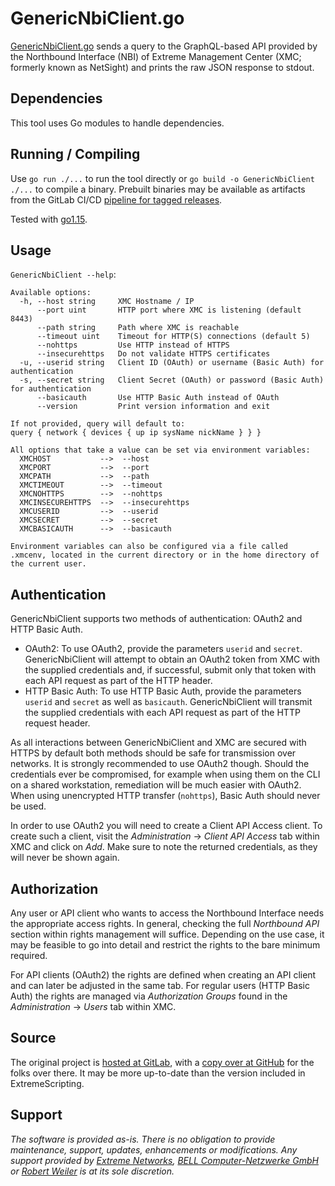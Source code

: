 # GenericNbiClient.go

[GenericNbiClient.go](GenericNbiClient.go?raw=true) sends a query to the GraphQL-based API provided by the Northbound Interface (NBI) of Extreme Management Center (XMC; formerly known as NetSight) and prints the raw JSON response to stdout.

## Dependencies

This tool uses Go modules to handle dependencies.

## Running / Compiling

Use `go run ./...` to run the tool directly or `go build -o GenericNbiClient ./...` to compile a binary. Prebuilt binaries may be available as artifacts from the GitLab CI/CD [pipeline for tagged releases](https://gitlab.com/rbrt-weiler/xmc-nbi-genericnbiclient-go/pipelines?scope=tags).

Tested with [go1.15](https://golang.org/doc/go1.15).

## Usage

`GenericNbiClient --help`:

```text
Available options:
  -h, --host string     XMC Hostname / IP
      --port uint       HTTP port where XMC is listening (default 8443)
      --path string     Path where XMC is reachable
      --timeout uint    Timeout for HTTP(S) connections (default 5)
      --nohttps         Use HTTP instead of HTTPS
      --insecurehttps   Do not validate HTTPS certificates
  -u, --userid string   Client ID (OAuth) or username (Basic Auth) for authentication
  -s, --secret string   Client Secret (OAuth) or password (Basic Auth) for authentication
      --basicauth       Use HTTP Basic Auth instead of OAuth
      --version         Print version information and exit

If not provided, query will default to:
query { network { devices { up ip sysName nickName } } }

All options that take a value can be set via environment variables:
  XMCHOST           -->  --host
  XMCPORT           -->  --port
  XMCPATH           -->  --path
  XMCTIMEOUT        -->  --timeout
  XMCNOHTTPS        -->  --nohttps
  XMCINSECUREHTTPS  -->  --insecurehttps
  XMCUSERID         -->  --userid
  XMCSECRET         -->  --secret
  XMCBASICAUTH      -->  --basicauth

Environment variables can also be configured via a file called .xmcenv, located in the current directory or in the home directory of the current user.
```

## Authentication

GenericNbiClient supports two methods of authentication: OAuth2 and HTTP Basic Auth.

* OAuth2: To use OAuth2, provide the parameters `userid` and `secret`. GenericNbiClient will attempt to obtain an OAuth2 token from XMC with the supplied credentials and, if successful, submit only that token with each API request as part of the HTTP header.
* HTTP Basic Auth: To use HTTP Basic Auth, provide the parameters `userid` and `secret` as well as `basicauth`. GenericNbiClient will transmit the supplied credentials with each API request as part of the HTTP request header.

As all interactions between GenericNbiClient and XMC are secured with HTTPS by default both methods should be safe for transmission over networks. It is strongly recommended to use OAuth2 though. Should the credentials ever be compromised, for example when using them on the CLI on a shared workstation, remediation will be much easier with OAuth2. When using unencrypted HTTP transfer (`nohttps`), Basic Auth should never be used.

In order to use OAuth2 you will need to create a Client API Access client. To create such a client, visit the _Administration_ -> _Client API Access_ tab within XMC and click on _Add_. Make sure to note the returned credentials, as they will never be shown again.

## Authorization

Any user or API client who wants to access the Northbound Interface needs the appropriate access rights. In general, checking the full _Northbound API_ section within rights management will suffice. Depending on the use case, it may be feasible to go into detail and restrict the rights to the bare minimum required.

For API clients (OAuth2) the rights are defined when creating an API client and can later be adjusted in the same tab. For regular users (HTTP Basic Auth) the rights are managed via _Authorization Groups_ found in the _Administration_ -> _Users_ tab within XMC.

## Source

The original project is [hosted at GitLab](https://gitlab.com/rbrt-weiler/xmc-nbi-genericnbiclient-go), with a [copy over at GitHub](https://github.com/rbrt-weiler/xmc-nbi-genericnbiclient-go) for the folks over there. It may be more up-to-date than the version included in ExtremeScripting.

## Support

_The software is provided as-is. There is no obligation to provide maintenance, support, updates, enhancements or modifications. Any support provided by [Extreme Networks](http://www.extremenetworks.com/), [BELL Computer-Netzwerke GmbH](https://www.bell.de/) or [Robert Weiler](https://robert.weiler.one/) is at its sole discretion._
